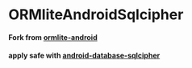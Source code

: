 # ORMliteAndroidSqlcipher

#### Fork from [ormlite-android](https://github.com/j256/ormlite-android)

#### apply safe with [android-database-sqlcipher](https://github.com/sqlcipher/android-database-sqlcipher)